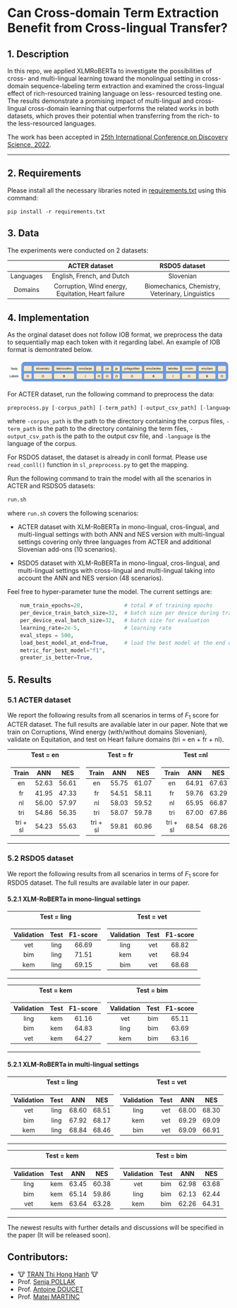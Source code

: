 #  Can Cross-domain Term Extraction Benefit from Cross-lingual Transfer?

## 1. Description

In this repo, we applied XLMRoBERTa to investigate the possibilities of cross- and multi-lingual learning toward the monolingual setting in cross-domain sequence-labeling term extraction and examined the cross-lingual effect of rich-resourced training language on less- resourced testing one. The results demonstrate a promising impact of multi-lingual and cross-lingual cross-domain learning that outperforms the related works in both datasets, which proves their potential when transferring from the rich- to the less-resourced languages. 

The work has been accepted in [25th International Conference on Discovery Science, 2022](https://ds2022.sciencesconf.org/).

---

## 2. Requirements

Please install all the necessary libraries noted in [requirements.txt](./requirements.txt) using this command:

```
pip install -r requirements.txt
```

## 3. Data

The experiments were conducted on 2 datasets:

||ACTER dataset| RSDO5 dataset|
|:-:|:-:|:-:|
|Languages|English, French, and Dutch|Slovenian|
|Domains|Corruption,  Wind energy, Equitation, Heart failure|Biomechanics, Chemistry, Veterinary, Linguistics |

## 4. Implementation

As the orginal dataset does not follow IOB format, we preprocess the data to sequentially map each token with it regarding label. An example of IOB format is demontrated below.

![](./imgs/ex.png)

For ACTER dataset, run the following command to preprocess the data:

```python
preprocess.py [-corpus_path] [-term_path] [-output_csv_path] [-language]
```

where `-corpus_path` is the path to the directory containing the corpus files, `-term_path` is the path to the directory containing the term files, `-output_csv_path` is the path to the output csv file, and `-language` is the language of the corpus.

For RSDO5 dataset, the dataset is already in conll format. Please use `read_conll()` function in `sl_preprocess.py` to get the mapping.

Run the following command to train the model with all the scenarios in ACTER and RSDSO5 datasets:

```python
run.sh
```

where `run.sh` covers the following scenarios:

- ACTER dataset with XLM-RoBERTa in mono-lingual, cros-lingual, and multi-lingual settings with both ANN and NES version with multi-lingual settings covering only three languages from ACTER and additional Slovenian add-ons (10 scenarios).

- RSDO5 dataset with XLM-RoBERTa in mono-lingual, cros-lingual, and multi-lingual settings with cross-lingual and multi-lingual taking into account the ANN and NES version (48 scenarios).

Feel free to hyper-parameter tune the model. The current settings are:

```python
    num_train_epochs=20,             # total # of training epochs
    per_device_train_batch_size=32,  # batch size per device during training
    per_device_eval_batch_size=32,   # batch size for evaluation 
    learning_rate=2e-5,              # learning rate
    eval_steps = 500,
    load_best_model_at_end=True,     # load the best model at the end of training
    metric_for_best_model="f1",
    greater_is_better=True,
```

## 5. Results

### 5.1 ACTER dataset
We report the following results from all scenarios in terms of $F_{1}$ score for ACTER dataset. The full results are available later in our paper. Note that we train on Corruptions, Wind energy (with/without domains Slovenian), validate on Equitation, and test on Heart failure domains (tri = en + fr + nl).

<center>
<table>
<tr><th>Test = en </th><th>Test = fr</th><th>Test =nl</th></tr></tr>
<tr><td>

|Train          |ANN    |NES    |	
|:-----:        |:-----:|:-----:|
|en	            |52.63  | 56.61	|
|fr	            |41.95  | 47.33	|
|nl	            |56.00  | 57.97	|
|tri	        |54.86 | 56.35	|
|tri + sl       |54.23  | 55.63	|

</td><td>

|Train          |ANN    |NES    |	
|:-----:        |:-----:|:-----:|
|en	            |55.75  | 61.07	|
|fr	            |54.51  | 58.11	|
|nl	            |58.03  | 59.52	|
|tri            |58.07 | 59.78	|
|tri + sl       |59.81  | 60.96	|

</td><td>

|Train          |ANN    |NES    |	
|:-----:        |:-----:|:-----:|
|en	            |64.91  | 67.63	|
|fr	            |59.76  | 63.29	|
|nl	            |65.95  | 66.87	|
|tri            |67.00  | 67.86	|
|tri + sl|68.54  | 68.26	|

</td></tr> </table>
</center>

### 5.2 RSDO5 dataset

We report the following results from all scenarios in terms of $F_{1}$ score for RSDO5 dataset. The full results are available later in our paper.

#### 5.2.1 XLM-RoBERTa in mono-lingual settings

<center>
<table>
<tr><th>Test = ling </th><th>Test = vet</th></tr></tr>
<tr><td>

|Validation     |Test   | F1-score    |
| :-: | :-: | :-: |
|vet    |ling   | 66.69  | 
|bim    |ling   | 71.51  | 
|kem    |ling   | 69.15  |

</td><td>

|Validation     |Test   | F1-score    |
| :-: | :-: | :-: | 
|ling   |vet    | 68.82 | 
|kem    |vet    | 68.94  | 
|bim    |vet    | 68.68  |

</td></tr> </table>
</center>

<center>
<table>
<tr><th>Test = kem </th><th>Test = bim</th></tr></tr>
<tr><td>

|Validation     |Test   | F1-score    |
| :-: | :-: | :-: | 
|ling   |kem    |61.16 |
|bim    |kem    |64.83  |
|vet    |kem    |64.27  | 

</td><td>

|Validation     |Test   | F1-score    |
| :-: | :-: | :-: | 
|vet    |bim    |65.11  |
|ling   |bim    |63.69  | 
|kem    |bim    |63.16  |

</td></tr> </table>
</center>

#### 5.2.1 XLM-RoBERTa in multi-lingual settings

<center>
<table>
<tr><th>Test = ling </th><th>Test = vet</th></tr></tr>
<tr><td>

|Validation     |Test   |ANN    |NES    |
| :-: | :-: | :-: | :-: |
|vet    |ling   |68.60  | 68.51	|
|bim    |ling   |67.92  | 68.17	|
|kem    |ling   |68.84  | 68.46 |

</td><td>

|Validation     |Test   |ANN    |NES    |
| :-: | :-: | :-: | :-: |
|ling   |vet    | 68.00 | 68.30	|
|kem    |vet    |69.29  | 69.09	|
|bim    |vet    |69.09  | 66.91	|

</td></tr> </table>
</center>

<center>
<table>
<tr><th>Test = kem </th><th>Test = bim</th></tr></tr>
<tr><td>

|Validation     |Test   |ANN    |NES    |
| :-: | :-: | :-: | :-: |
|ling   |kem    |63.45  | 60.38	|
|bim    |kem    |65.14  | 59.86	|
|vet    |kem    |63.64  | 63.28	|

</td><td>

|Validation     |Test   |ANN    |NES    |
| :-: | :-: | :-: | :-: |
|vet    |bim    |62.98  | 63.68	|
|ling   |bim    |62.13  | 62.44	|
|kem    |bim    |62.26  | 64.31	|

</td></tr> </table>
</center>

The newest results with further details and discussions will be specified in the paper (It will be released soon).
<!-- 
## References

Lang, C., Wachowiak, L., Heinisch, B., & Gromann, D. Transforming Term Extraction: Transformer-Based Approaches to Multilingual Term Extraction Across Domains. [(PDF)](https://aclanthology.org/2021.findings-acl.316.pdf) -->

## Contributors:
- 🐮 [TRAN Thi Hong Hanh](https://github.com/honghanhh) 🐮
- Prof. [Senja POLLAK](https://github.com/senjapollak)
- Prof. [Antoine DOUCET](https://github.com/antoinedoucet)
- Prof. [Matej MARTINC](https://github.com/matejMartinc)
